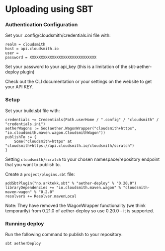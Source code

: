 # Uploading using SBT

### Authentication Configuration

Set your .config/cloudsmith/credentials.ini file with:

```
realm = cloudsmith
host = api.cloudsmith.io
user = 
password = XXXXXXXXXXXXXXXXXXXXXXXXXXXXXX
```

Set your password to your api_key (this is a limitation of the sbt-aether-deploy plugin)

Check out the CLI documentation or your settings on the website to get your API KEY.

### Setup

Set your build.sbt file with:

```
credentials += Credentials(Path.userHome / ".config" / "cloudsmith" / "credentials.ini")
aetherWagons := Seq(aether.WagonWrapper("cloudsmith+https", "io.cloudsmith.maven.wagon.CloudsmithWagon"))
publishTo := {
    Some("cloudsmith+https" at "cloudsmith+https://api.cloudsmith.io/cloudsmith/scratch") 
}
```

Setting `cloudsmith/scratch` to your chosen namespace/repository endpoint that you want to publish to.

Create a `project/plugins.sbt` file:

```
addSbtPlugin("no.arktekk.sbt" % "aether-deploy" % "0.20.0")
libraryDependencies += "io.cloudsmith.maven.wagon" % "cloudsmith-maven-wagon" % "0.2.0" 
resolvers += Resolver.mavenLocal
```

Note: They have removed the WagonWrapper functionality (we think temporarily) from 0.21.0 of aether-deploy so use 0.20.0 - it is supported.

### Running deploy

Run the following command to publish to your repository:

```
sbt aetherDeploy
```
